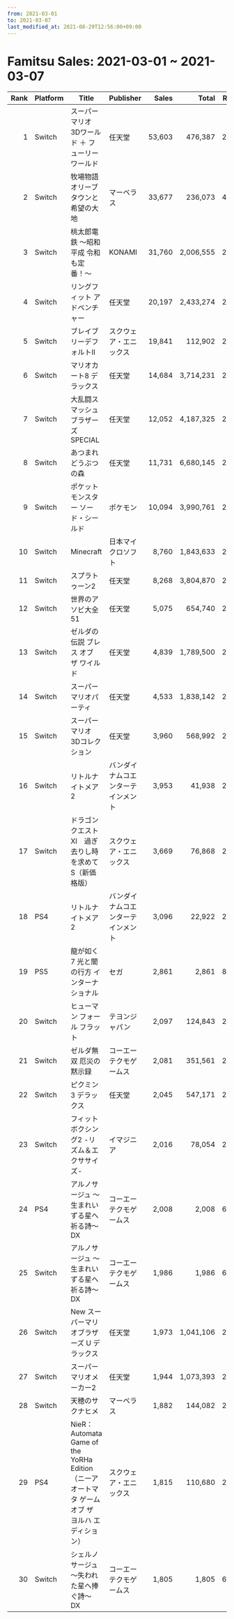 ```yaml
---
from: 2021-03-01
to: 2021-03-07
last_modified_at: 2021-08-29T12:56:00+09:00
---
```

# Famitsu Sales: 2021-03-01 ~ 2021-03-07
| Rank | Platform | Title | Publisher | Sales | Total | Rate | New |
| -: | -- | -- | -- | -: | -: | -: | -- |
| 1 | Switch | スーパーマリオ 3Dワールド ＋ フューリーワールド | 任天堂 | 53,603 | 476,387 | 20% |  |
| 2 | Switch | 牧場物語 オリーブタウンと希望の大地 | マーベラス | 33,677 | 236,073 | 40% |  |
| 3 | Switch | 桃太郎電鉄 〜昭和 平成 令和も定番！〜 | KONAMI | 31,760 | 2,006,555 | 20% |  |
| 4 | Switch | リングフィット アドベンチャー | 任天堂 | 20,197 | 2,433,274 | 20% |  |
| 5 | Switch | ブレイブリーデフォルトII | スクウェア・エニックス | 19,841 | 112,902 | 20% |  |
| 6 | Switch | マリオカート8 デラックス | 任天堂 | 14,684 | 3,714,231 | 20% |  |
| 7 | Switch | 大乱闘スマッシュブラザーズ SPECIAL | 任天堂 | 12,052 | 4,187,325 | 20% |  |
| 8 | Switch | あつまれ どうぶつの森 | 任天堂 | 11,731 | 6,680,145 | 20% |  |
| 9 | Switch | ポケットモンスター ソード・シールド | ポケモン | 10,094 | 3,990,761 | 20% |  |
| 10 | Switch | Minecraft | 日本マイクロソフト | 8,760 | 1,843,633 | 20% |  |
| 11 | Switch | スプラトゥーン2 | 任天堂 | 8,268 | 3,804,870 | 20% |  |
| 12 | Switch | 世界のアソビ大全51 | 任天堂 | 5,075 | 654,740 | 20% |  |
| 13 | Switch | ゼルダの伝説 ブレス オブ ザ ワイルド | 任天堂 | 4,839 | 1,789,500 | 20% |  |
| 14 | Switch | スーパー マリオパーティ | 任天堂 | 4,533 | 1,838,142 | 20% |  |
| 15 | Switch | スーパーマリオ 3Dコレクション | 任天堂 | 3,960 | 568,992 | 20% |  |
| 16 | Switch | リトルナイトメア2 | バンダイナムコエンターテインメント | 3,953 | 41,938 | 20% |  |
| 17 | Switch | ドラゴンクエストXI　過ぎ去りし時を求めて S（新価格版） | スクウェア・エニックス | 3,669 | 76,868 | 20% |  |
| 18 | PS4 | リトルナイトメア2 | バンダイナムコエンターテインメント | 3,096 | 22,922 | 20% |  |
| 19 | PS5 | 龍が如く7 光と闇の行方 インターナショナル | セガ | 2,861 | 2,861 | 80% | **New** |
| 20 | Switch | ヒューマン フォール フラット | テヨンジャパン | 2,097 | 124,843 | 20% |  |
| 21 | Switch | ゼルダ無双 厄災の黙示録 | コーエーテクモゲームス | 2,081 | 351,561 | 20% |  |
| 22 | Switch | ピクミン3 デラックス | 任天堂 | 2,045 | 547,171 | 20% |  |
| 23 | Switch | フィットボクシング2 -リズム＆エクササイズ- | イマジニア | 2,016 | 78,054 | 20% |  |
| 24 | PS4 | アルノサージュ 〜生まれいずる星へ祈る詩〜 DX | コーエーテクモゲームス | 2,008 | 2,008 | 60% | **New** |
| 25 | Switch | アルノサージュ 〜生まれいずる星へ祈る詩〜 DX | コーエーテクモゲームス | 1,986 | 1,986 | 60% | **New** |
| 26 | Switch | New スーパーマリオブラザーズ U デラックス | 任天堂 | 1,973 | 1,041,106 | 20% |  |
| 27 | Switch | スーパーマリオメーカー2 | 任天堂 | 1,944 | 1,073,393 | 20% |  |
| 28 | Switch | 天穂のサクナヒメ | マーベラス | 1,882 | 144,082 | 20% |  |
| 29 | PS4 | NieR：Automata Game of the YoRHa Edition（ニーア オートマタ ゲーム オブ ザ ヨルハ エディション） | スクウェア・エニックス | 1,815 | 110,680 | 20% |  |
| 30 | Switch | シェルノサージュ 〜失われた星へ捧ぐ詩〜 DX | コーエーテクモゲームス | 1,805 | 1,805 | 60% | **New** |
